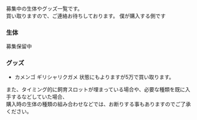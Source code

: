 ---
---

募集中の生体やグッズ一覧です。  
買い取りますので、ご連絡お待ちしております。
僕が購入する側です

### 生体

募集保留中

### グッズ

* カメンゴ ギリシャリクガメ 状態にもよりますが5万で買い取ります。

また、タイミング的に飼育スロットが埋まっている場合や、必要な種類を既に入手するなどしていた場合、  
購入時の生体の種類の組み合わせなどでは、お断りする事もありますのでご了承ください。  
